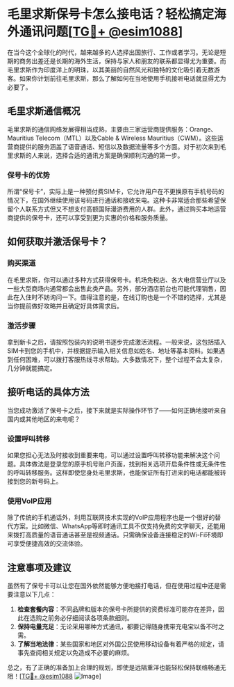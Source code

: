 # 毛里求斯保号卡怎么接电话？轻松搞定海外通讯问题[[TG💪+ @esim1088](https://t.me/s/esim1088)]

在当今这个全球化的时代，越来越多的人选择出国旅行、工作或者学习。无论是短期的商务出差还是长期的海外生活，保持与家人和朋友的联系都显得尤为重要。而毛里求斯作为印度洋上的明珠，以其美丽的自然风光和独特的文化吸引着无数游客。如果你计划前往毛里求斯，那么了解如何在当地使用手机接听电话就显得尤为必要了。

## 毛里求斯通信概况

毛里求斯的通信网络发展得相当成熟，主要由三家运营商提供服务：Orange、Mauritius Telecom（MTL）以及Cable & Wireless Mauritius（CWM）。这些运营商提供的服务涵盖了语音通话、短信以及数据流量等多个方面。对于初次来到毛里求斯的人来说，选择合适的通讯方案是确保顺利沟通的第一步。

### 保号卡的优势

所谓“保号卡”，实际上是一种预付费SIM卡，它允许用户在不更换原有手机号码的情况下，在国外继续使用该号码进行通话和接收来电。这种卡非常适合那些希望保留个人联系方式但又不想支付高额国际漫游费用的人群。此外，通过购买本地运营商提供的保号卡，还可以享受到更为实惠的价格和服务质量。

## 如何获取并激活保号卡？

### 购买渠道

在毛里求斯，你可以通过多种方式获得保号卡。机场免税店、各大电信营业厅以及一些大型商场内通常都会出售此类产品。另外，部分酒店前台也可能代理销售，因此在入住时不妨询问一下。值得注意的是，在线订购也是一个不错的选择，尤其是当你提前做好攻略并且确定好具体需求后。

### 激活步骤

拿到新卡之后，请按照包装内的说明书逐步完成激活流程。一般来说，这包括插入SIM卡到您的手机中，并根据提示输入相关信息如姓名、地址等基本资料。如果遇到任何困难，可以拨打客服热线寻求帮助。大多数情况下，整个过程不会太复杂，几分钟就能搞定。

## 接听电话的具体方法

当您成功激活了保号卡之后，接下来就是实际操作环节了——如何正确地接听来自国内或其他地区的来电呢？

### 设置呼叫转移

如果您担心无法及时接收到重要来电，可以通过设置呼叫转移功能来解决这个问题。具体做法是登录您的原手机号账户页面，找到相关选项开启条件性或无条件性的呼叫转移服务。这样即使您身处毛里求斯，也能保证所有打进来的电话都能被转接到您的新号码上。

### 使用VoIP应用

除了传统的手机通话外，利用互联网技术实现的VoIP应用程序也是一个很好的替代方案。比如微信、WhatsApp等即时通讯工具不仅支持免费的文字聊天，还能用来拨打高质量的语音通话甚至是视频通话。只需确保设备连接稳定的Wi-Fi环境即可享受便捷高效的交流体验。

## 注意事项及建议

虽然有了保号卡可以让您在国外依然能够方便地接打电话，但在使用过程中还是需要注意以下几点：

1. **检查套餐内容**：不同品牌和版本的保号卡所提供的资费标准可能存在差异，因此在选购之前务必仔细阅读各项条款细则。
2. **保持电量充足**：无论采用哪种方式通讯，都要记得随身携带充电宝以备不时之需。
3. **了解当地法律**：某些国家和地区对外国公民使用移动设备有着严格的规定，请事先查阅相关规定以免造成不必要的麻烦。

总之，有了正确的准备加上合理的规划，即使是远隔重洋也能轻松保持联络畅通无阻！[[TG💪+ @esim1088](https://t.me/s/esim1088) ![Image](https://i.postimg.cc/4NQfJmqS/Snipaste-2025-05-13-00-14-12.png)]
